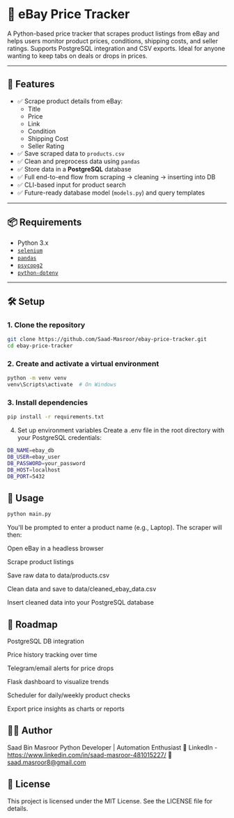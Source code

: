 # 🛒 eBay Price Tracker

A Python-based price tracker that scrapes product listings from eBay and helps users monitor product prices, conditions, shipping costs, and seller ratings. Supports PostgreSQL integration and CSV exports. Ideal for anyone wanting to keep tabs on deals or drops in prices.

---

## 🚀 Features

- ✅ Scrape product details from eBay:
  - Title
  - Price
  - Link
  - Condition
  - Shipping Cost
  - Seller Rating
- ✅ Save scraped data to `products.csv`
- ✅ Clean and preprocess data using `pandas`
- ✅ Store data in a **PostgreSQL** database
- ✅ Full end-to-end flow from scraping → cleaning → inserting into DB
- ✅ CLI-based input for product search
- ✅ Future-ready database model (`models.py`) and query templates

---

## 📦 Requirements

- Python 3.x
- [`selenium`](https://pypi.org/project/selenium/)
- [`pandas`](https://pypi.org/project/pandas/)
- [`psycopg2`](https://pypi.org/project/psycopg2/)
- [`python-dotenv`](https://pypi.org/project/python-dotenv/)

---

## 🛠️ Setup

### 1. Clone the repository

```bash
git clone https://github.com/Saad-Masroor/ebay-price-tracker.git
cd ebay-price-tracker
```

### 2. Create and activate a virtual environment

```bash
python -m venv venv
venv\Scripts\activate  # On Windows
```

### 3. Install dependencies

```bash
pip install -r requirements.txt
```

4. Set up environment variables
Create a .env file in the root directory with your PostgreSQL credentials:

```bash
DB_NAME=ebay_db
DB_USER=ebay_user
DB_PASSWORD=your_password
DB_HOST=localhost
DB_PORT=5432
```

## 🧪 Usage
```bash
python main.py
```

You'll be prompted to enter a product name (e.g., Laptop). The scraper will then:

Open eBay in a headless browser

Scrape product listings

Save raw data to data/products.csv

Clean data and save to data/cleaned_ebay_data.csv

Insert cleaned data into your PostgreSQL database

## 🧭 Roadmap
 PostgreSQL DB integration

 Price history tracking over time

 Telegram/email alerts for price drops

 Flask dashboard to visualize trends

 Scheduler for daily/weekly product checks

 Export price insights as charts or reports

## 🧑‍💻 Author
Saad Bin Masroor
Python Developer | Automation Enthusiast
🔗 LinkedIn - https://www.linkedin.com/in/saad-masroor-481015227/
📧 saad.masroor8@gmail.com

## 📝 License
This project is licensed under the MIT License. See the LICENSE file for details.
